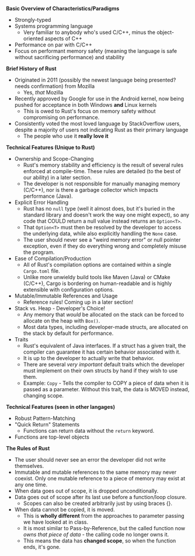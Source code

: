 **Basic Overview of Characteristics/Paradigms**
- Strongly-typed
- Systems programming language
    - Very familiar to anybody who's used C/C++, minus the object-oriented aspects of C++
- Performance on par with C/C++
- Focus on performant memory safety (meaning the language is safe without sacrificing performance) and stability 

**Brief History of Rust**
- Originated in 2011 (possibly the newest language being presented? needs confirmation) from Mozilla
    - Yes, *that* Mozilla
- Recently approved by Google for use in the Android kernel, now being pushed for acceptance in both Windows **and** Linux kernels 
    - This is owed to Rust's focus on memory safety without compromising on performance. 
- Consistently voted the most loved language by StackOverflow users, despite a majority of users not indicating Rust as their primary language
    - The people who use it **really love it**

**Technical Features (Unique to Rust)** 
- Ownership and Scope-Changing
    - Rust's memory stability and efficiency is the result of several rules enforced at compile-time. These rules are detailed (to the best of our ability) in a later section.
    - The developer is not responsible for manually managing memory (C/C++), nor is there a garbage collector which impacts performance (Java). 
- Explicit Error Handling
    - Rust has no ` null ` type (well it almost does, but it's buried in the standard library and doesn't work the way one might expect), so any code that COULD return a null value instead returns an ` Option<T> `. 
    - That ` Option<T> ` must then be resolved by the developer to access the underlying data, while also explicitly handling the ` None ` case. 
    - The user should never see a "weird memory error" or null pointer exception, even if they do everything wrong and completely misuse the program.
- Ease of Compilation/Production
    - All of Rust's compilation options are contained within a single ` Cargo.toml ` file. 
    - Unlike more unwieldy build tools like Maven (Java) or CMake (C/C++), Cargo is bordering on human-readable and is highly extensible with configuration options.
- Mutable/Immutable References and Usage
    - Reference rules! Coming up in a later section!
- Stack vs. Heap - Developer's Choice!
    - Any memory that *would* be allocated on the stack can be forced to allocate on the heap with ` Box() `. 
    - Most data types, including developer-made structs, are allocated on the stack by default for performance. 
- Traits
    - Rust's equivalent of Java interfaces. If a struct has a given trait, the compiler can guarantee it has certain behavior associated with it.
    - It is up to the developer to actually write that behavior.
    - There are several *very important* default traits which the developer must implement on their own structs by hand if they wish to use them. 
    - Example: ` Copy ` - Tells the compiler to COPY a piece of data when it is passed as a parameter. Without this trait, the data is MOVED instead, changing scope.

**Technical Features (seen in other langages)**
- Robust Pattern-Matching
- "Quick Return" Statements
    - Functions can return data without the ` return ` keyword.
- Functions are top-level objects

**The Rules of Rust**
- The user should never see an error the developer did not write themselves.
- Immutable and mutable references to the same memory may never coexist. Only one mutable reference to a piece of memory may exist at any one time. 
- When data goes out of scope, it is dropped unconditionally. 
- Data goes out of scope after its last use before a function/loop closure. 
    - Scopes can also be created arbitrarily just by using braces {}.
- When data cannot be copied, it is moved. 
    - This is **wholly different** from the approaches to parameter passing we have looked at in class. 
    - It is most similar to Pass-by-Reference, but the called function now *owns that piece of data* - the calling code no longer owns it.
    - This means the data has **changed scope**, so when the function ends, it's gone.
